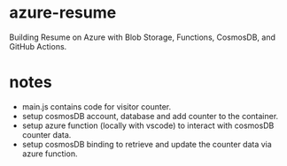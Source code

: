 # azure-resume
Building Resume on Azure with Blob Storage, Functions, CosmosDB, and GitHub Actions.

# notes
 - main.js contains code for visitor counter.
 - setup cosmosDB account, database and add counter to the container.
 - setup azure function (locally with vscode) to interact with cosmosDB counter data.
 - setup cosmosDB binding to retrieve and update the counter data via azure function.